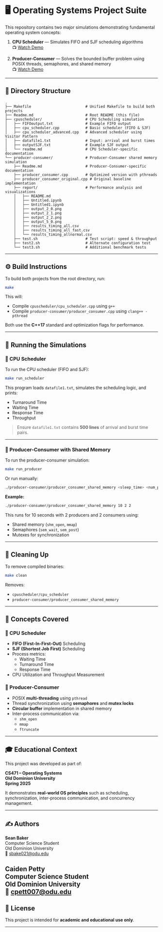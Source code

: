 # 🖥️ Operating Systems Project Suite

This repository contains two major simulations demonstrating fundamental operating system concepts:

1. **CPU Scheduler** — Simulates FIFO and SJF scheduling algorithms  
   📺 [Watch Demo](https://youtu.be/0kP-x2PfL1c)

2. **Producer-Consumer** — Solves the bounded buffer problem using POSIX threads, semaphores, and shared memory  
   📺 [Watch Demo](https://youtu.be/lCTqOw4wVdc)

---

## 📂 Directory Structure

```
.
├── Makefile                         # Unified Makefile to build both projects
├── Readme.md                        # Root README (this file)
├── cpuscheduler/                    # CPU Scheduling simulation
│   ├── FIFOoutput.txt               # Example FIFO output
│   ├── cpu_scheduler.cpp            # Basic scheduler (FIFO & SJF)
│   ├── cpu_scheduler_advanced.cpp   # Advanced scheduler using Visitor Pattern
│   ├── datafile1.txt                # Input: arrival and burst times
│   ├── outputSJF.txt                # Example SJF output
│   └── readme.md                    # CPU Scheduler-specific documentation
└── producer-consumer/               # Producer-Consumer shared memory simulation
    ├── Readme.md                    # Producer-Consumer-specific documentation
    ├── producer_consumer.cpp        # Optimized version with pthreads
    ├── producer_consumer_original.cpp # Original baseline implementation
    ├── report/                      # Performance analysis and visualizations
    │   ├── README.md
    │   ├── Untitled.ipynb
    │   ├── Untitled1.ipynb
    │   ├── output_2_0.png
    │   ├── output_2_1.png
    │   ├── output_2_2.png
    │   ├── output_5_0.png
    │   ├── results_timing_all.csv
    │   ├── results_timing_all_fast.csv
    │   └── results_timing_allnormal.csv
    ├── test.sh                      # Test script: speed & throughput
    ├── test2.sh                     # Alternate configuration test
    └── test3.sh                     # Additional benchmark tests
```

---

## ⚙️ Build Instructions

To build both projects from the root directory, run:

```bash
make
```

This will:

- Compile `cpuscheduler/cpu_scheduler.cpp` using `g++`
- Compile `producer-consumer/producer_consumer.cpp` using `clang++ -pthread`

Both use the **C++17** standard and optimization flags for performance.

---

## 🚀 Running the Simulations

### 🧠 CPU Scheduler

To run the CPU scheduler (FIFO and SJF):

```bash
make run_scheduler
```

This program loads `datafile1.txt`, simulates the scheduling logic, and prints:

- Turnaround Time
- Waiting Time
- Response Time
- Throughput

> Ensure `datafile1.txt` contains **500 lines** of arrival and burst time pairs.

---

### 🔄 Producer-Consumer with Shared Memory

To run the producer-consumer simulation:

```bash
make run_producer
```

Or run manually:

```bash
./producer-consumer/producer_consumer_shared_memory <sleep_time> <num_producers> <num_consumers>
```

**Example:**

```bash
./producer-consumer/producer_consumer_shared_memory 10 2 2
```

This runs for 10 seconds with 2 producers and 2 consumers using:

- Shared memory (`shm_open`, `mmap`)
- Semaphores (`sem_wait`, `sem_post`)
- Mutexes for synchronization

---

## 🧹 Cleaning Up

To remove compiled binaries:

```bash
make clean
```

Removes:

- `cpuscheduler/cpu_scheduler`
- `producer-consumer/producer_consumer_shared_memory`

---

## 📘 Concepts Covered

### 🧠 CPU Scheduler

- **FIFO (First-In-First-Out)** Scheduling
- **SJF (Shortest Job First)** Scheduling
- Process metrics:
  - Waiting Time
  - Turnaround Time
  - Response Time
- CPU Utilization and Throughput Measurement

### 🔄 Producer-Consumer

- POSIX **multi-threading** using `pthread`
- Thread synchronization using **semaphores** and **mutex locks**
- **Circular buffer** implementation in shared memory
- Inter-process communication via:
  - `shm_open`
  - `mmap`
  - `ftruncate`

---

## 🎓 Educational Context

This project was developed as part of:

**CS471 – Operating Systems**  
**Old Dominion University**  
**Spring 2025**

It demonstrates **real-world OS principles** such as scheduling, synchronization, inter-process communication, and concurrency management.

---

## ✍️ Authors

**Sean Baker**  
Computer Science Student  
Old Dominion University  
📧 [sbake021@odu.edu](mailto:sbake021@odu.edu)


**Caiden Petty**  
Computer Science Student  
Old Dominion University  
📧 [cpett007@odu.edu](mailto:cpett007@odu.edu)
---

## 📜 License

This project is intended for **academic and educational use only**.

---
